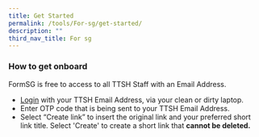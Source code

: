 ```yaml
---
title: Get Started
permalink: /tools/For-sg/get-started/
description: ""
third_nav_title: For sg
---
```

### **How to get onboard**

FormSG is free to access to all TTSH Staff with an Email Address.

*   [Login](https://form.gov.sg/login) with your TTSH Email Address, via your clean or dirty laptop.
*   Enter OTP code that is being sent to your TTSH Email Address.
*   Select “Create link” to insert the original link and your preferred short link title. Select 'Create' to create a short link that **cannot be deleted.**